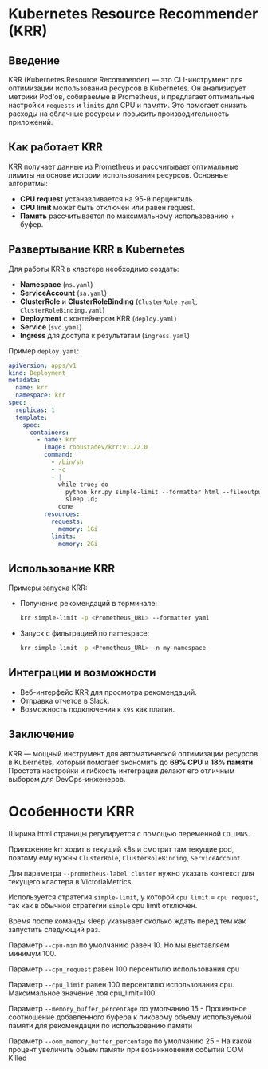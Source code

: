 # Kubernetes Resource Recommender (KRR)

## Введение

KRR (Kubernetes Resource Recommender) — это CLI-инструмент для оптимизации использования ресурсов в Kubernetes. Он анализирует метрики Pod'ов, собираемые в Prometheus, и предлагает оптимальные настройки `requests` и `limits` для CPU и памяти. Это помогает снизить расходы на облачные ресурсы и повысить производительность приложений.

## Как работает KRR

KRR получает данные из Prometheus и рассчитывает оптимальные лимиты на основе истории использования ресурсов. Основные алгоритмы:
- **CPU request** устанавливается на 95-й перцентиль.
- **CPU limit** может быть отключен или равен request.
- **Память** рассчитывается по максимальному использованию + буфер.

## Развертывание KRR в Kubernetes

Для работы KRR в кластере необходимо создать:
- **Namespace** (`ns.yaml`)
- **ServiceAccount** (`sa.yaml`)
- **ClusterRole** и **ClusterRoleBinding** (`ClusterRole.yaml`, `ClusterRoleBinding.yaml`)
- **Deployment** с контейнером KRR (`deploy.yaml`)
- **Service** (`svc.yaml`)
- **Ingress** для доступа к результатам (`ingress.yaml`)

Пример `deploy.yaml`:

```yaml
apiVersion: apps/v1
kind: Deployment
metadata:
  name: krr
  namespace: krr
spec:
  replicas: 1
  template:
    spec:
      containers:
        - name: krr
          image: robustadev/krr:v1.22.0
          command:
            - /bin/sh
            - -c
            - |
              while true; do
                python krr.py simple-limit --formatter html --fileoutput /output/index.html;
                sleep 1d;
              done
          resources:
            requests:
              memory: 1Gi
            limits:
              memory: 2Gi
```

## Использование KRR

Примеры запуска KRR:

- Получение рекомендаций в терминале:
  ```sh
  krr simple-limit -p <Prometheus_URL> --formatter yaml
  ```
- Запуск с фильтрацией по namespace:
  ```sh
  krr simple-limit -p <Prometheus_URL> -n my-namespace
  ```

## Интеграции и возможности

- Веб-интерфейс KRR для просмотра рекомендаций.
- Отправка отчетов в Slack.
- Возможность подключения к `k9s` как плагин.

## Заключение

KRR — мощный инструмент для автоматической оптимизации ресурсов в Kubernetes, который помогает экономить до **69% CPU** и **18% памяти**. Простота настройки и гибкость интеграции делают его отличным выбором для DevOps-инженеров.



# Особенности KRR

Ширина html страницы регулируется с помощью переменной `COLUMNS`.

Приложение krr ходит в текущий k8s и смотрит там текущие pod, поэтому ему нужны `ClusterRole`, `ClusterRoleBinding`, `ServiceAccount`.

Для параметра `--prometheus-label cluster` нужно указать контекст для текущего кластера в VictoriaMetrics.

Используется стратегия `simple-limit`, у которой `cpu limit` = `cpu request`, так как в обычной стратегии `simple` cpu limit отключен.

Время после команды sleep указывает сколько ждать перед тем как запустить следующий раз.

Параметр `--cpu-min` по умолчанию равен 10. Но мы выставляем минимум 100.

Параметр `--cpu_request` равен 100 персентилю использования cpu

Параметр `--cpu_limit` равен 100 персентилю использования cpu. Максимальное значение лоя cpu_limit=100.

Параметр `--memory_buffer_percentage` по умолчанию 15 - Процентное соотношение добавленного буфера к пиковому объему используемой памяти для рекомендации по использованию памяти

Параметр `--oom_memory_buffer_percentage` по умолчанию 25 - На какой процент увеличить объем памяти при возникновении событий OOM Killed
